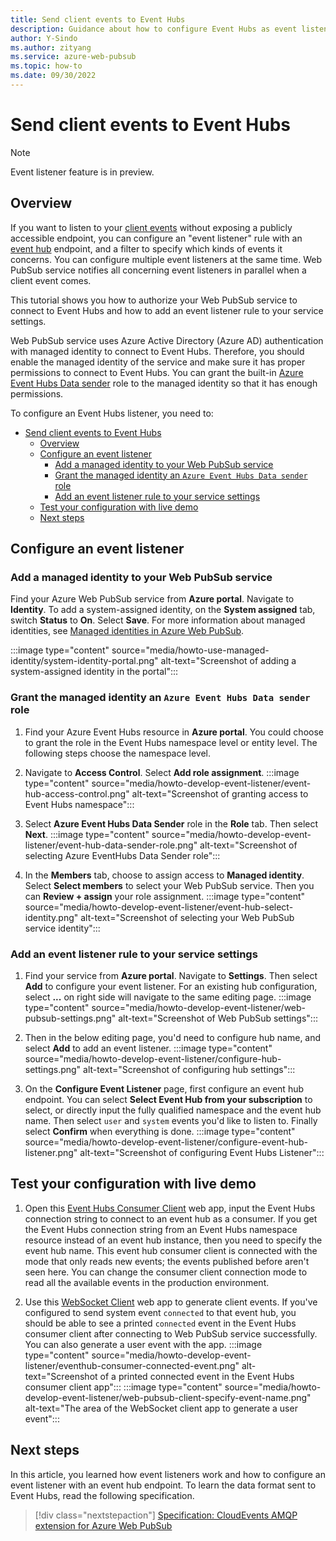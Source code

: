 ```yaml
---
title: Send client events to Event Hubs
description: Guidance about how to configure Event Hubs as event listener to send client events to Event Hubs.
author: Y-Sindo
ms.author: zityang
ms.service: azure-web-pubsub
ms.topic: how-to
ms.date: 09/30/2022
---
```


# Send client events to Event Hubs

> [!NOTE]
> Event listener feature is in preview.

## Overview

If you want to listen to your [client events](concept-service-internals.md#terms) without exposing a publicly accessible endpoint, you can configure an "event listener" rule with an [event hub](https://azure.microsoft.com/products/event-hubs/) endpoint, and a filter to specify which kinds of events it concerns. You can configure multiple event listeners at the same time. Web PubSub service notifies all concerning event listeners in parallel when a client event comes.

This tutorial shows you how to authorize your Web PubSub service to connect to Event Hubs and how to add an event listener rule to your service settings.

Web PubSub service uses Azure Active Directory (Azure AD) authentication with managed identity to connect to Event Hubs. Therefore, you should enable the managed identity of the service and make sure it has proper permissions to connect to Event Hubs. You can grant the built-in [Azure Event Hubs Data sender](../role-based-access-control/built-in-roles.md#azure-event-hubs-data-sender) role to the managed identity so that it has enough permissions.

To configure an Event Hubs listener, you need to:

- [Send client events to Event Hubs](#send-client-events-to-event-hubs)
  - [Overview](#overview)
  - [Configure an event listener](#configure-an-event-listener)
    - [Add a managed identity to your Web PubSub service](#add-a-managed-identity-to-your-web-pubsub-service)
    - [Grant the managed identity an `Azure Event Hubs Data sender` role](#grant-the-managed-identity-an-azure-event-hubs-data-sender-role)
    - [Add an event listener rule to your service settings](#add-an-event-listener-rule-to-your-service-settings)
  - [Test your configuration with live demo](#test-your-configuration-with-live-demo)
  - [Next steps](#next-steps)

## Configure an event listener

### Add a managed identity to your Web PubSub service

Find your Azure Web PubSub service from **Azure portal**. Navigate to **Identity**. To add a system-assigned identity, on the **System assigned** tab, switch **Status** to **On**. Select **Save**. For more information about managed identities, see [Managed identities in Azure Web PubSub](./howto-use-managed-identity.md).

:::image type="content" source="media/howto-use-managed-identity/system-identity-portal.png" alt-text="Screenshot of adding a system-assigned identity in the portal":::

### Grant the managed identity an `Azure Event Hubs Data sender` role

1. Find your Azure Event Hubs resource in **Azure portal**. You could choose to grant the role in the Event Hubs namespace level or entity level. The following steps choose the namespace level.

1. Navigate to **Access Control**. Select **Add role assignment**.
   :::image type="content" source="media/howto-develop-event-listener/event-hub-access-control.png" alt-text="Screenshot of granting access to Event Hubs namespace":::

1. Select **Azure Event Hubs Data Sender** role in the **Role** tab. Then select **Next**.
   :::image type="content" source="media/howto-develop-event-listener/event-hub-data-sender-role.png" alt-text="Screenshot of selecting Azure EventHubs Data Sender role":::

1. In the **Members** tab, choose to assign access to **Managed identity**. Select **Select members** to select your Web PubSub service. Then you can **Review + assign** your role assignment.
   :::image type="content" source="media/howto-develop-event-listener/event-hub-select-identity.png" alt-text="Screenshot of selecting your Web PubSub service identity":::

### Add an event listener rule to your service settings

1. Find your service from **Azure portal**. Navigate to **Settings**. Then select **Add** to configure your event listener. For an existing hub configuration, select **...** on right side will navigate to the same editing page.
   :::image type="content" source="media/howto-develop-event-listener/web-pubsub-settings.png" alt-text="Screenshot of Web PubSub settings":::

1. Then in the below editing page, you'd need to configure hub name, and select **Add** to add an event listener.
   :::image type="content" source="media/howto-develop-event-listener/configure-hub-settings.png" alt-text="Screenshot of configuring hub settings":::

1. On the **Configure Event Listener** page, first configure an event hub endpoint. You can select **Select Event Hub from your subscription** to select, or directly input the fully qualified namespace and the event hub name. Then select `user` and `system` events you'd like to listen to. Finally select **Confirm** when everything is done.
   :::image type="content" source="media/howto-develop-event-listener/configure-event-hub-listener.png" alt-text="Screenshot of configuring Event Hubs Listener":::

## Test your configuration with live demo

1. Open this [Event Hubs Consumer Client](https://awpseventlistenerdemo.blob.core.windows.net/eventhub-consumer/index.html) web app, input the Event Hubs connection string to connect to an event hub as a consumer. If you get the Event Hubs connection string from an Event Hubs namespace resource instead of an event hub instance, then you need to specify the event hub name. This event hub consumer client is connected with the mode that only reads new events; the events published before aren't seen here. You can change the consumer client connection mode to read all the available events in the production environment.

1. Use this [WebSocket Client](https://awpseventlistenerdemo.blob.core.windows.net/webpubsub-client/websocket-client.html) web app to generate client events. If you've configured to send system event `connected` to that event hub, you should be able to see a printed `connected` event in the Event Hubs consumer client after connecting to Web PubSub service successfully. You can also generate a user event with the app.
   :::image type="content" source="media/howto-develop-event-listener/eventhub-consumer-connected-event.png" alt-text="Screenshot of a printed connected event in the Event Hubs consumer client app":::
   :::image type="content" source="media/howto-develop-event-listener/web-pubsub-client-specify-event-name.png" alt-text="The area of the WebSocket client app to generate a user event":::

## Next steps

In this article, you learned how event listeners work and how to configure an event listener with an event hub endpoint. To learn the data format sent to Event Hubs, read the following specification.

> [!div class="nextstepaction"] 
> [Specification: CloudEvents AMQP extension for Azure Web PubSub](./reference-cloud-events-amqp.md)

<!--TODO: Add demo-->
